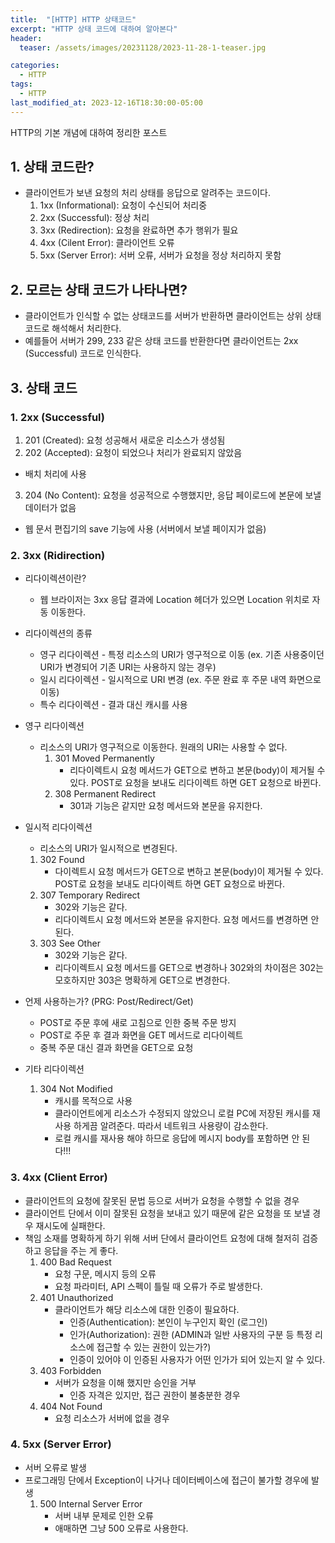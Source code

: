 ```yaml
---
title:  "[HTTP] HTTP 상태코드"
excerpt: "HTTP 상태 코드에 대하여 알아본다"
header:
  teaser: /assets/images/20231128/2023-11-28-1-teaser.jpg

categories:
  - HTTP
tags:
  - HTTP
last_modified_at: 2023-12-16T18:30:00-05:00
---
```

HTTP의 기본 개념에 대하여 정리한 포스트
  
## 1. 상태 코드란?
+ 클라이언트가 보낸 요청의 처리 상태를 응답으로 알려주는 코드이다.
  1. 1xx (Informational): 요청이 수신되어 처리중
  2. 2xx (Successful): 정상 처리
  3. 3xx (Redirection): 요청을 완료하면 추가 행위가 필요
  4. 4xx (Cilent Error): 클라이언트 오류
  5. 5xx (Server Error): 서버 오류, 서버가 요청을 정상 처리하지 못함

## 2. 모르는 상태 코드가 나타나면?
 + 클라이언트가 인식할 수 없는 상태코드를 서버가 반환하면 클라이언트는 상위 상태코드로 해석해서 처리한다.
 + 예를들어 서버가 299, 233 같은 상태 코드를 반환한다면 클라이언트는 2xx (Successful) 코드로 인식한다.

## 3. 상태 코드

### 1. 2xx (Successful)
 1. 201 (Created): 요청 성공해서 새로운 리소스가 생성됨
 2. 202 (Accepted): 요청이 되었으나 처리가 완료되지 않았음
   + 배치 처리에 사용
 3. 204 (No Content): 요청을 성공적으로 수행했지만, 응답 페이로드에 본문에 보낼 데이터가 없음
   + 웹 문서 편집기의 save 기능에 사용 (서버에서 보낼 페이지가 없음) 

### 2. 3xx (Ridirection)
 + 리다이렉션이란?
   + 웹 브라이저는 3xx 응답 결과에 Location 헤더가 있으면 Location 위치로 자동 이동한다.
 + 리다이렉션의 종류
   + 영구 리다이렉션 - 특정 리소스의 URI가 영구적으로 이동 (ex. 기존 사용중이던 URI가 변경되어 기존 URI는 사용하지 않는 경우)
   + 일시 리다이렉션 - 일시적으로 URI 변경 (ex. 주문 완료 후 주문 내역 화면으로 이동)
   + 특수 리다이렉션 - 결과 대신 캐시를 사용

 + 영구 리다이렉션
   + 리소스의 URI가 영구적으로 이동한다. 원래의 URI는 사용할 수 없다.
     1. 301 Moved Permanently
        + 리다이렉트시 요청 메서드가 GET으로 변하고 본문(body)이 제거될 수 있다. POST로 요청을 보내도 리다이렉트 하면 GET 요청으로 바뀐다.
     2. 308 Permanent Redirect
        + 301과 기능은 같지만 요청 메서드와 본문을 유지한다.

 + 일시적 리다이렉션
    + 리소스의 URI가 일시적으로 변경된다.
     1. 302 Found
        + 다이렉트시 요청 메서드가 GET으로 변하고 본문(body)이 제거될 수 있다. POST로 요청을 보내도 리다이렉트 하면 GET 요청으로 바뀐다.
     2. 307 Temporary Redirect
        + 302와 기능은 같다.
        + 리다이렉트시 요청 메서드와 본문을 유지한다. 요청 메서드를 변경하면 안 된다.
     3. 303 See Other
        + 302와 기능은 같다.
        + 리다이렉트시 요청 메서드를 GET으로 변경하나 302와의 차이점은 302는 모호하지만 303은 명확하게 GET으로 변경한다.

 + 언제 사용하는가? (PRG: Post/Redirect/Get)
   + POST로 주문 후에 새로 고침으로 인한 중복 주문 방지
   + POST로 주문 후 결과 화면을 GET 메서드로 리다이렉트
   + 중복 주문 대신 결과 화면을 GET으로 요청

+ 기타 리다이렉션
   1. 304 Not Modified
      + 캐시를 목적으로 사용
      + 클라이언트에게 리소스가 수정되지 않았으니 로컬 PC에 저장된 캐시를 재사용 하게끔 알려준다. 따라서 네트워크 사용량이 감소한다.
      + 로컬 캐시를 재사용 해야 하므로 응답에 메시지 body를 포함하면 안 된다!!!

### 3. 4xx (Client Error)
 + 클라이언트의 요청에 잘못된 문법 등으로 서버가 요청을 수행할 수 없을 경우
 + 클라이언트 단에서 이미 잘못된 요청을 보내고 있기 때문에 같은 요청을 또 보낼 경우 재시도에 실패한다.
 + 책임 소재를 명확하게 하기 위해 서버 단에서 클라이언트 요청에 대해 철저히 검증하고 응답을 주는 게 좋다.
    1. 400 Bad Request
       + 요청 구문, 메시지 등의 오류
       + 요청 파라미터, API 스펙이 틀릴 때 오류가 주로 발생한다.
    2. 401 Unauthorized
       + 클라이언트가 해당 리소스에 대한 인증이 필요하다.
         + 인증(Authentication): 본인이 누구인지 확인 (로그인)
         + 인가(Authorization): 권한 (ADMIN과 일반 사용자의 구분 등 특정 리소스에 접근할 수 있는 권한이 있는가?)
         + 인증이 있어야 이 인증된 사용자가 어떤 인가가 되어 있는지 알 수 있다. 
    3. 403 Forbidden
       + 서버가 요청을 이해 했지만 승인을 거부
         + 인증 자격은 있지만, 접근 권한이 불충분한 경우
    4. 404 Not Found
        + 요청 리소스가 서버에 없을 경우

### 4. 5xx (Server Error)
 + 서버 오류로 발생
 + 프로그래밍 단에서 Exception이 나거나 데이터베이스에 접근이 불가할 경우에 발생
    1. 500 Internal Server Error
        + 서버 내부 문제로 인한 오류
        + 애매하면 그냥 500 오류로 사용한다. 
